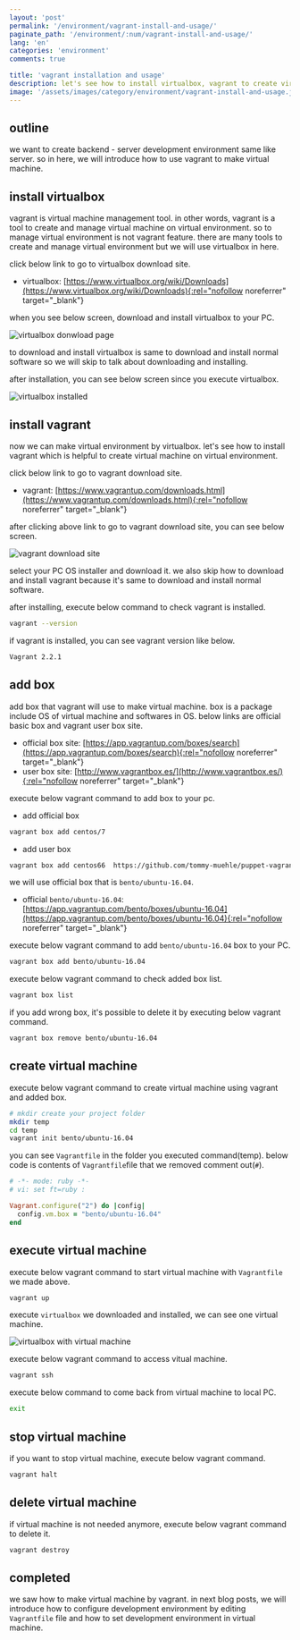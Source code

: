 ```yaml
---
layout: 'post'
permalink: '/environment/vagrant-install-and-usage/'
paginate_path: '/environment/:num/vagrant-install-and-usage/'
lang: 'en'
categories: 'environment'
comments: true

title: 'vagrant installation and usage'
description: let's see how to install virtualbox, vagrant to create virtual machine in virtual environment and how to usage vagrant to create virtual machine.
image: '/assets/images/category/environment/vagrant-install-and-usage.jpg'
---
```



## outline
we want to create backend - server development environment same like server. so in here, we will introduce how to use vagrant to make virtual machine.

## install virtualbox
vagrant is virtual machine management tool. in other words, vagrant is a tool to create and manage virtual machine on virtual environment. so to manage virtual environment is not vagrant feature. there are many tools to create and manage virtual environment but we will use virtualbox in here.

click below link to go to virtualbox download site.

- virtualbox: [https://www.virtualbox.org/wiki/Downloads](https://www.virtualbox.org/wiki/Downloads){:rel="nofollow noreferrer" target="_blank"}

when you see below screen, download and install virtualbox to your PC.

![virtualbox donwload page](/assets/images/category/environment/vagrant-install-and-usage/virtualbox_download.png)

to download and install virtualbox is same to download and install normal software so we will skip to talk about downloading and installing.

after installation, you can see below screen since you execute virtualbox.

![virtualbox installed](/assets/images/category/environment/vagrant-install-and-usage/virtualbox_installed.png)

## install vagrant
now we can make virtual environment by virtualbox. let's see how to install vagrant which is helpful to create virtual machine on virtual environment.

click below link to go to vagrant download site.

- vagrant: [https://www.vagrantup.com/downloads.html](https://www.vagrantup.com/downloads.html){:rel="nofollow noreferrer" target="_blank"}

after clicking above link to go to vagrant download site, you can see below screen.

![vagrant download site](/assets/images/category/environment/vagrant-install-and-usage/vagrant_site.png)

select your PC OS installer and download it. we also skip how to download and install vagrant because it's same to download and install normal software.

after installing, execute below command to check vagrant is installed.

```bash
vagrant --version
```

if vagrant is installed, you can see vagrant version like below.

```bash
Vagrant 2.2.1
```

## add box
add box that vagrant will use to make virtual machine. box is a package include OS of virtual machine and softwares in OS. below links are official basic box and vagrant user box site.

- official box site: [https://app.vagrantup.com/boxes/search](https://app.vagrantup.com/boxes/search){:rel="nofollow noreferrer" target="_blank"}
- user box site: [http://www.vagrantbox.es/](http://www.vagrantbox.es/){:rel="nofollow noreferrer" target="_blank"}

execute below vagrant command to add box to your pc.

- add official box

```bash
vagrant box add centos/7
```

- add user box

```bash
vagrant box add centos66  https://github.com/tommy-muehle/puppet-vagrant-boxes/releases/download/1.0.0/centos-6.6-x86_64.box
```

we will use official box that is ```bento/ubuntu-16.04```.

- official ```bento/ubuntu-16.04```:[https://app.vagrantup.com/bento/boxes/ubuntu-16.04](https://app.vagrantup.com/bento/boxes/ubuntu-16.04){:rel="nofollow noreferrer" target="_blank"}

execute below vagrant command to add ```bento/ubuntu-16.04``` box to your PC.

```bash
vagrant box add bento/ubuntu-16.04
```

execute below vagrant command to check added box list.

```bash
vagrant box list
```

if you add wrong box, it's possible to delete it by executing below vagrant command.

```bash
vagrant box remove bento/ubuntu-16.04
```

## create virtual machine
execute below vagrant command to create virtual machine using vagrant and added box.

```bash
# mkdir create your project folder
mkdir temp
cd temp
vagrant init bento/ubuntu-16.04
```

you can see ```Vagrantfile``` in the folder you executed command(temp). below code is contents of ```Vagrantfile```file that we removed comment out(```#```).

```ruby
# -*- mode: ruby -*-
# vi: set ft=ruby :

Vagrant.configure("2") do |config|
  config.vm.box = "bento/ubuntu-16.04"
end
```

## execute virtual machine
execute below vagrant command to start virtual machine with ```Vagrantfile``` we made above.

```bash
vagrant up
```

execute ```virtualbox``` we downloaded and installed, we can see one virtual machine.

![virtualbox with virtual machine](/assets/images/category/environment/vagrant-install-and-usage/virtualbox-with-machine.png)


execute below vagrant command to access vitual machine.

```bash
vagrant ssh
```

execute below command to come back from virtual machine to local PC.

```bash
exit
```

## stop virtual machine
if you want to stop virtual machine, execute below vagrant command.

```bash
vagrant halt
```

## delete virtual machine
if virtual machine is not needed anymore, execute below vagrant command to delete it.

```bash
vagrant destroy
```

## completed
we saw how to make virtual machine by vagrant. in next blog posts, we will introduce how to configure development environment by editing ```Vagrantfile``` file and how to set development environment in virtual machine.